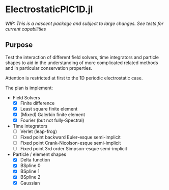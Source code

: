 # ElectrostaticPIC1D.jl

*WIP: This is a nascent package and subject to large changes. See tests for current capabilities*


## Purpose

Test the interaction of different field solvers, time integrators and particle
shapes to aid in the understanding of more complicated related methods and
in particular conservation properties.

Attention is restricted at first to the 1D periodic electrostatic case.

The plan is implement:

 - Field Solvers
   - [x] Finite difference
   - [x] Least square finite element
   - [x] (Mixed) Galerkin finite element
   - [x] Fourier (but not fully-Spectral)

 - Time integrators
   - [ ] Verlet (leap-frog)
   - [ ] Fixed point backward Euler-esque semi-implicit
   - [ ] Fixed point Crank-Nicolson-esque semi-implicit
   - [ ] Fixed point 3rd order Simpson-esque semi-implicit

 - Particle / element shapes
   - [x] Delta function
   - [x] BSpline 0
   - [x] BSpline 1
   - [x] BSpline 2
   - [x] Gaussian

